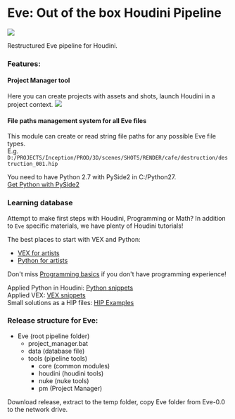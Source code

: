# Eve: Out of the box Houdini Pipeline
[![](https://live.staticflickr.com/65535/48087908673_fb38ed89fe_o.jpg)](https://live.staticflickr.com/65535/48087908673_fb38ed89fe_o.jpg)


Restructured Eve pipeline for Houdini. 

### Features:
#### Project Manager tool

Here you can create projects with assets and shots, launch Houdini in a project context.
[![](https://live.staticflickr.com/65535/49999218432_8c757dd65c_o.png)](https://live.staticflickr.com/65535/49999218432_8c757dd65c_o.png)
 
#### File paths management system for all Eve files  
This module can create or read string file paths for any possible Eve file types.  
E.g. `D:/PROJECTS/Inception/PROD/3D/scenes/SHOTS/RENDER/cafe/destruction/destruction_001.hip` 

You need to have Python 2.7 with PySide2 in C:/Python27.  
[Get Python with PySide2](https://drive.google.com/open?id=1jC4x2-Dcf5saixe9Z5aBu-kIMMaGEmtJ)

### Learning database
Attempt to make first steps with Houdini, Programming or Math? In addition to `Eve` specific materials, we have plenty of Houdini tutorials! 

The best places to start with VEX and Python:
- [VEX for artists](https://github.com/kiryha/Houdini/wiki/vex-for-artists)  
- [Python for artists](https://github.com/kiryha/Houdini/wiki//python-for-artists)

Don't miss [Programming basics](https://github.com/kiryha/Houdini/wiki//programming-basics) if you don't have programming experience!

Applied Python in Houdini: [Python snippets](https://github.com/kiryha/Houdini/wiki/python-snippets)  
Applied VEX: [VEX snippets](https://github.com/kiryha/Houdini/wiki//vex-snippets)   
Small solutions as a HIP files: [HIP Examples](https://github.com/kiryha/Houdini/wiki//examples)

### Release structure for Eve:  
  
 - Eve (root pipeline folder)  
    - project_manager.bat  
    - data (database file)  
    - tools (pipeline tools)  
        - core (common modules)  
        - houdini (houdini tools)  
        - nuke (nuke tools)  
        - pm (Project Manager)  
              
              
Download release, extract to the temp folder, copy Eve folder from Eve-0.0 to the network drive.